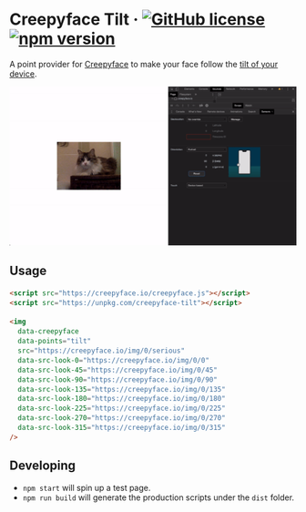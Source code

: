 # Creepyface Tilt &middot; [![GitHub license](https://img.shields.io/badge/license-MIT-blue.svg)](https://github.com/4lejandrito/creepyface-tilt/blob/master/LICENSE) [![npm version](https://img.shields.io/npm/v/creepyface-tilt.svg?style=flat)](https://www.npmjs.com/package/creepyface-tilt)

A point provider for [Creepyface](https://github.com/4lejandrito/creepyface) to make your face follow the [tilt of your device](https://developer.mozilla.org/en-US/docs/Web/API/Window/deviceorientation_event).

![Example animated gif of a face looking at the tilt](example.gif)

## Usage

```html
<script src="https://creepyface.io/creepyface.js"></script>
<script src="https://unpkg.com/creepyface-tilt"></script>

<img
  data-creepyface
  data-points="tilt"
  src="https://creepyface.io/img/0/serious"
  data-src-look-0="https://creepyface.io/img/0/0"
  data-src-look-45="https://creepyface.io/img/0/45"
  data-src-look-90="https://creepyface.io/img/0/90"
  data-src-look-135="https://creepyface.io/img/0/135"
  data-src-look-180="https://creepyface.io/img/0/180"
  data-src-look-225="https://creepyface.io/img/0/225"
  data-src-look-270="https://creepyface.io/img/0/270"
  data-src-look-315="https://creepyface.io/img/0/315"
/>
```

## Developing

- `npm start` will spin up a test page.
- `npm run build` will generate the production scripts under the `dist` folder.
